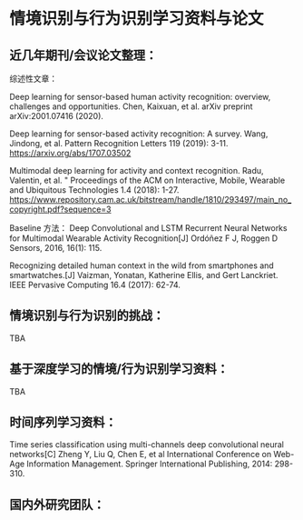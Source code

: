 # 情境识别与行为识别学习资料与论文

## 近几年期刊/会议论文整理：

综述性文章：

Deep learning for sensor-based human activity recognition: overview, challenges and opportunities.
Chen, Kaixuan, et al.
arXiv preprint arXiv:2001.07416 (2020).

Deep learning for sensor-based activity recognition: A survey.
Wang, Jindong, et al.
Pattern Recognition Letters 119 (2019): 3-11.
https://arxiv.org/abs/1707.03502

Multimodal deep learning for activity and context recognition.
Radu, Valentin, et al. 
" Proceedings of the ACM on Interactive, Mobile, Wearable and Ubiquitous Technologies 1.4 (2018): 1-27.
https://www.repository.cam.ac.uk/bitstream/handle/1810/293497/main_no_copyright.pdf?sequence=3



Baseline 方法：
Deep Convolutional and LSTM Recurrent Neural Networks for Multimodal Wearable Activity Recognition[J]
Ordóñez F J, Roggen D
Sensors, 2016, 16(1): 115.

Recognizing detailed human context in the wild from smartphones and smartwatches.[J]
Vaizman, Yonatan, Katherine Ellis, and Gert Lanckriet.
IEEE Pervasive Computing 16.4 (2017): 62-74.



## 情境识别与行为识别的挑战：
TBA

## 基于深度学习的情境/行为识别学习资料：
TBA

## 时间序列学习资料：

Time series classification using multi-channels deep convolutional neural networks[C]
Zheng Y, Liu Q, Chen E, et al
International Conference on Web-Age Information Management. Springer International Publishing, 2014: 298-310.

## 国内外研究团队：
